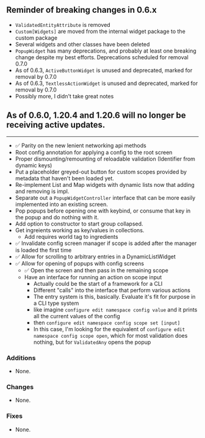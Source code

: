 ## Reminder of breaking changes in 0.6.x
* `ValidatedEntityAttribute` is removed
* `Custom[Widgets]` are moved from the internal widget package to the custom package
* Several widgets and other classes have been deleted
* `PopupWidget` has many deprecations, and probably at least one breaking change despite my best efforts. Deprecations scheduled for removal 0.7.0
* As of 0.6.3, `ActiveButtonWidget` is unused and deprecated, marked for removal by 0.7.0
* As of 0.6.3, `TextlessActionWidget` is unused and deprecated, marked for removal by 0.7.0
* Possibly more, I didn't take great notes

## As of 0.6.0, 1.20.4 and 1.20.6 will no longer be receiving active updates.

-------------------------------------

* ✅ Parity on the new lenient networking api methods
* Root config annotation for applying a config to the root screen
* Proper dismounting/remounting of reloadable validation (Identifier from dynamic keys)
* Put a placeholder greyed-out button for custom scopes provided by metadata that haven't been loaded yet.
* Re-implement List and Map widgets with dynamic lists now that adding and removing is impl.
* Separate out a `PopupWidgetController` interface that can be more easily implemented into an existing screen.
* Pop popups before opening one with keybind, or consume that key in the popup and do nothing with it.
* Add option to constructor to start group collapsed.
* Get ingreients working as key/values in collections.
  * Add requires world tag to ingredients
* ✅ Invalidate config screen manager if scope is added after the manager is loaded the first time
* ✅ Allow for scrolling to arbitrary entries in a DynamicListWidget
* ✅ Allow for opening of popups with config screens
  * ✅ Open the screen and then pass in the remaining scope
  * Have an interface for running an action on scope input
    * Actually could be the start of a framework for a CLI
    * Different "calls" into the interface that perform various actions
    * The entry system is this, basically. Evaluate it's fit for purpose in a CLI type system
    * like imagine `configure edit namespace config value` and it prints all the current values of the config
    * then `configure edit namespace config scope set [input]`
    * In this case, I'm looking for the equivalent of `configure edit namespace config scope open`, which for most validation does nothing, but for `ValidatedAny` opens the popup

### Additions
* None.

### Changes
* None.

### Fixes
* None.
